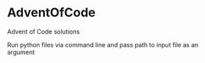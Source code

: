 # AdventOfCode
Advent of Code solutions

Run python files via command line and pass path to input file as an argument

